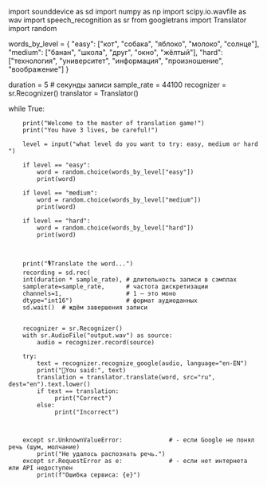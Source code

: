 import sounddevice as sd
import numpy as np
import scipy.io.wavfile as wav
import speech_recognition as sr
from googletrans import Translator
import random


words_by_level = {
    "easy": ["кот", "собака", "яблоко", "молоко", "солнце"],
    "medium": ["банан", "школа", "друг", "окно", "жёлтый"],
    "hard": ["технология", "университет", "информация", "произношение", "воображение"]
}

duration = 5  # секунды записи
sample_rate = 44100
recognizer = sr.Recognizer()
translator = Translator()

while True:
        
        print("Welcome to the master of translation game!")
        print("You have 3 lives, be careful!")

        level = input("what level do you want to try: easy, medium or hard ")

        if level == "easy":
            word = random.choice(words_by_level["easy"])
            print(word)

        if level == "medium":
            word = random.choice(words_by_level["medium"])
            print(word)

        if level == "hard":
            word = random.choice(words_by_level["hard"])
            print(word)



        print("🎙Translate the word...")
        recording = sd.rec(
        int(duration * sample_rate), # длительность записи в сэмплах
        samplerate=sample_rate,      # частота дискретизации
        channels=1,                  # 1 — это моно
        dtype="int16")               # формат аудиоданных
        sd.wait()  # ждём завершения записи


        recognizer = sr.Recognizer()
        with sr.AudioFile("output.wav") as source:
            audio = recognizer.record(source)

        try:
            text = recognizer.recognize_google(audio, language="en-EN")
            print("📝You said:", text)
            translation = translator.translate(word, src="ru", dest="en").text.lower()
            if text == translation:
                 print("Correct")
            else:
                 print("Incorrect")
            


        except sr.UnknownValueError:             # - если Google не понял речь (шум, молчание)
            print("Не удалось распознать речь.")
        except sr.RequestError as e:             # - если нет интернета или API недоступен
            print(f"Ошибка сервиса: {e}")
